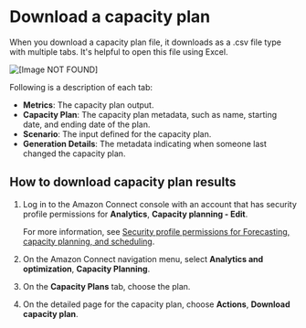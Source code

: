 # Download a capacity plan<a name="download-capacity-plan"></a>

When you download a capacity plan file, it downloads as a \.csv file type with multiple tabs\. It's helpful to open this file using Excel\.

![\[Image NOT FOUND\]](http://docs.aws.amazon.com/connect/latest/adminguide/images/wfm-capacity-planning-download1.png)

Following is a description of each tab:
+ **Metrics**: The capacity plan output\.
+ **Capacity Plan**: The capacity plan metadata, such as name, starting date, and ending date of the plan\.
+ **Scenario**: The input defined for the capacity plan\. 
+ **Generation Details**: The metadata indicating when someone last changed the capacity plan\.

## How to download capacity plan results<a name="howto-download-capacity-plan"></a>

1. Log in to the Amazon Connect console with an account that has security profile permissions for **Analytics**, **Capacity planning \- Edit**\. 

   For more information, see [Security profile permissions for Forecasting, capacity planning, and scheduling](required-optimization-permissions.md)\. 

1. On the Amazon Connect navigation menu, select **Analytics and optimization**, **Capacity Planning**\.

1. On the **Capacity Plans** tab, choose the plan\. 

1. On the detailed page for the capacity plan, choose **Actions**, **Download capacity plan**\. 